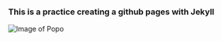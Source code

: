 ### This is a practice creating a github pages with Jekyll


![Image of Popo](https://www.google.com/url?sa=i&url=https%3A%2F%2Fwww.writeups.org%2Fmister-popo-dragon-ball-god%2F&psig=AOvVaw3kzIYkubI8Tn4TNCJZ33BU&ust=1668707786932000&source=images&cd=vfe&ved=0CBAQjRxqFwoTCIjvuomjs_sCFQAAAAAdAAAAABAE)
